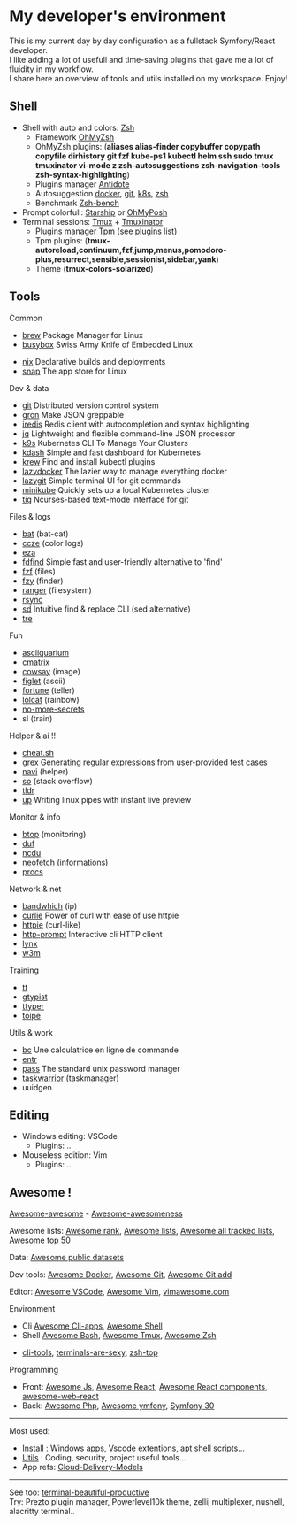 # My developer's environment

This is my current day by day configuration as a fullstack Symfony/React developer.      
I like adding a lot of usefull and time-saving plugins that gave me a lot of fluidity in my workflow.    
I share here an overview of tools and utils installed on my workspace. Enjoy!   

## Shell

- Shell with auto and colors: [Zsh](https://wiki.ubuntu-fr.org/zsh)
  + Framework [OhMyZsh](https://ohmyz.sh)
  + OhMyZsh plugins: (**aliases alias-finder copybuffer copypath copyfile dirhistory git fzf kube-ps1 kubectl helm ssh sudo tmux tmuxinator vi-mode z zsh-autosuggestions zsh-navigation-tools zsh-syntax-highlighting**)  
  + Plugins manager [Antidote](https://getantidote.github.io)
  + Autosuggestion [docker](https://docs.docker.com/engine/cli/completion), [git](https://github.com/git/git/blob/master/contrib/completion/git-completion.bash), [k8s](https://kubernetes.io/fr/docs/tasks/tools/install-kubectl/#kubectl-autocompletion-2), [zsh](https://github.com/zsh-users/zsh-autosuggestions)
  + Benchmark [Zsh-bench](https://github.com/romkatv/zsh-bench)
- Prompt colorfull: [Starship](https://starship.rs) or [OhMyPosh](https://ohmyposh.dev)
- Terminal sessions: [Tmux](https://doc.ubuntu-fr.org/tmux) + [Tmuxinator](https://github.com/tmuxinator/tmuxinator)
  + Plugins manager [Tpm](https://github.com/tmux-plugins/tpm) (see [plugins list](https://github.com/tmux-plugins/list))
  + Tpm plugins: (**tmux-autoreload,continuum,fzf,jump,menus,pomodoro-plus,resurrect,sensible,sessionist,sidebar,yank**) 
  + Theme (**tmux-colors-solarized**)
 
## Tools
 
Common
- [brew](https://brew.sh) Package Manager for Linux
- [busybox](https://busybox.net) Swiss Army Knife of Embedded Linux
+ [nix](https://nixos.org) Declarative builds and deployments
+ [snap](https://snapcraft.io) The app store for Linux

Dev & data  
- [git](https://git-scm.com) Distributed version control system
- [gron](https://github.com/tomnomnom/gron) Make JSON greppable
- [iredis](https://github.com/laixintao/iredis) Redis client with autocompletion and syntax highlighting
- [jq](https://jqlang.github.io/jq) Lightweight and flexible command-line JSON processor
- [k9s](https://github.com/derailed/k9s) Kubernetes CLI To Manage Your Clusters
- [kdash](https://github.com/kdash-rs/kdash) Simple and fast dashboard for Kubernetes 
- [krew](https://krew.sigs.k8s.io) Find and install kubectl plugins 
- [lazydocker](https://github.com/jesseduffield/lazydocker) The lazier way to manage everything docker 
- [lazygit](https://github.com/jesseduffield/lazygit) Simple terminal UI for git commands
- [minikube](https://minikube.sigs.k8s.io) Quickly sets up a local Kubernetes cluster
- [tig](https://jonas.github.io/tig) Ncurses-based text-mode interface for git

Files & logs
+ [bat](https://github.com/sharkdp/bat) (bat-cat)
+ [ccze](https://github.com/cornet/ccze) (color logs)
+ [eza](https://github.com/eza-community/eza)
+ [fdfind](https://github.com/sharkdp/fd) Simple fast and user-friendly alternative to 'find'
+ [fzf](https://github.com/junegunn/fzf) (files)
+ [fzy](https://github.com/jhawthorn/fzy) (finder)
+ [ranger](https://github.com/ranger/ranger) (filesystem)
+ [rsync](https://doc.ubuntu-fr.org/rsync)
+ [sd](https://github.com/chmln/sd) Intuitive find & replace CLI (sed alternative) 
+ [tre](https://github.com/dduan/tre)

Fun  
+ [asciiquarium](https://github.com/cmatsuoka/asciiquarium)
+ [cmatrix](https://github.com/abishekvashok/cmatrix)
+ [cowsay](https://github.com/tnalpgge/rank-amateur-cowsay) (image)
+ [figlet](http://www.figlet.org) (ascii)
+ [fortune](https://doc.ubuntu-fr.org/fortune) (teller)
+ [lolcat](https://github.com/busyloop/lolcat) (rainbow)
+ [no-more-secrets](https://github.com/bartobri/no-more-secrets)
+ sl (train)

Helper & ai !!
* [cheat.sh](https://github.com/chubin/cheat.sh)
* [grex](https://github.com/pemistahl/grex) Generating regular expressions from user-provided test cases 
* [navi](https://github.com/denisidoro/navi) (helper)
* [so](https://github.com/samtay/so) (stack overflow)
* [tldr](https://tldr.sh)
* [up](https://github.com/akavel/up) Writing linux pipes with instant live preview

Monitor & info  
+ [btop](https://github.com/aristocratos/btop) (monitoring)
+ [duf](https://github.com/muesli/duf)
+ [ncdu](https://dev.yorhel.nl/ncdu)
+ [neofetch](https://github.com/dylanaraps/neofetch) (informations)
+ [procs](https://github.com/dalance/procs)

Network & net
+ [bandwhich](https://github.com/imsnif/bandwhich) (ip)
+ [curlie](https://github.com/rs/curlie) Power of curl with ease of use httpie
+ [httpie](https://httpie.io) (curl-like)
+ [http-prompt](https://http-prompt.com) Interactive cli HTTP client
+ [lynx](https://lynx.invisible-island.net)
+ [w3m](https://doc.ubuntu-fr.org/w3m)

Training
+ [tt](https://github.com/lemnos/tt)
+ [gtypist](https://www.gnu.org/software/gtypist)
+ [ttyper](https://github.com/max-niederman/ttyper)
+ [toipe](https://github.com/Samyak2/toipe)

Utils & work
+ [bc](https://doc.ubuntu-fr.org/bc) Une calculatrice en ligne de commande
+ [entr](https://github.com/eradman/entr)
+ [pass](https://www.passwordstore.org) The standard unix password manager
+ [taskwarrior](https://taskwarrior.org) (taskmanager)
+ uuidgen


## Editing

- Windows editing: VSCode
  + Plugins: ..
- Mouseless edition: Vim
  + Plugins: ..

## Awesome !

[Awesome-awesome](https://github.com/emijrp/awesome-awesome) - [Awesome-awesomeness](https://github.com/bayandin/awesome-awesomeness)

Awesome lists: [Awesome rank](https://awesomerank.github.io), [Awesome lists](https://github.com/sindresorhus/awesome), [Awesome all tracked lists](https://www.trackawesomelist.com/#all-tracked-list), [Awesome top 50](https://www.trackawesomelist.com/#top-50-awesome-list)

Data: [Awesome public datasets](https://github.com/awesomedata/awesome-public-datasets)

Dev tools: [Awesome Docker](https://github.com/veggiemonk/awesome-docker), [Awesome Git](https://github.com/dictcp/awesome-git), [Awesome Git add](https://project-awesome.org/stevemao/awesome-git-addons)

Editor: [Awesome VSCode](https://github.com/viatsko/awesome-vscode), [Awesome Vim](https://github.com/akrawchyk/awesome-vim), [vimawesome.com](https://vimawesome.com)

Environment
- Cli [Awesome Cli-apps](https://github.com/agarrharr/awesome-cli-apps), [Awesome Shell](https://awesomerank.github.io/lists/alebcay/awesome-shell.html)
- Shell [Awesome Bash](https://github.com/awesome-lists/awesome-bash), [Awesome Tmux](https://github.com/rothgar/awesome-tmux), [Awesome Zsh](https://awesomerank.github.io/lists/unixorn/awesome-zsh-plugins.html)
+ [cli-tools](https://dev.to/lissy93/cli-tools-you-cant-live-without-57f6), [terminals-are-sexy](https://github.com/k4m4/terminals-are-sexy), [zsh-top](https://safjan.com/top-popular-zsh-plugins-on-github-2023)

Programming
- Front: [Awesome Js](https://github.com/sorrycc/awesome-javascript), [Awesome React](https://github.com/enaqx/awesome-react), [Awesome React components](https://github.com/brillout/awesome-react-components), [awesome-web-react](https://awesome-web-react.js.org)
- Back: [Awesome Php](https://github.com/ziadoz/awesome-php), [Awesome ymfony](https://github.com/sitepoint-editors/awesome-symfony), [Symfony 30](https://symfony.com/blog/the-30-most-useful-symfony-bundles-and-making-them-even-better)


---
Most used:
- [Install](https://github.com/cylmat/docs/tree/main/install) : Windows apps, Vscode extentions, apt shell scripts... 
- [Utils](https://github.com/cylmat/docs/tree/main/Utils) : Coding, security, project useful tools...
- App refs: [Cloud-Delivery-Models](https://github.com/cylmat/docs/blob/main/Form/Archilog/Cloud-Delivery-Models.png)

---
See too: [terminal-beautiful-productive](https://dev.to/yogeshdev/make-your-unix-terminal-beautiful-productive-c1d)  
Try: Prezto plugin manager, Powerlevel10k theme, zellij multiplexer, nushell, alacritty terminal..  
